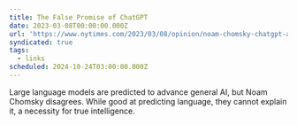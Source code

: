 ```yaml
---
title: The False Promise of ChatGPT
date: 2023-03-08T00:00:00.000Z
url: 'https://www.nytimes.com/2023/03/08/opinion/noam-chomsky-chatgpt-ai.html'
syndicated: true
tags:
  - links
scheduled: 2024-10-24T03:00:00.000Z
---
```


Large language models are predicted to advance general AI, but Noam Chomsky disagrees. While good at predicting language, they cannot explain it, a necessity for true intelligence.
